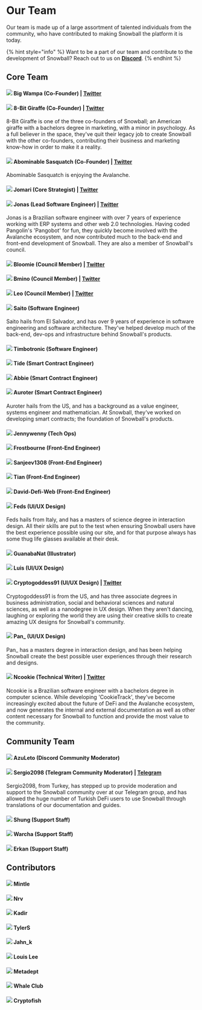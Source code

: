 # Our Team

Our team is made up of a large assortment of talented individuals from the community, who have contributed to making Snowball the platform it is today.

{% hint style="info" %}
Want to be a part of our team and contribute to the development of Snowball? Reach out to us on [**Discord**](https://discord.gg/BPnBYDSqcb).
{% endhint %}

## Core Team

#### ![](../.gitbook/assets/bigwampa.webp) Big Wampa (Co-Founder) | [**Twitter**](https://twitter.com/big\_wampa)

#### ![](../.gitbook/assets/8-bit.webp) 8-Bit Giraffe (Co-Founder) | [**Twitter**](https://twitter.com/8bitgiraffe\_)

8-Bit Giraffe is one of the three co-founders of Snowball; an American giraffe with a bachelors degree in marketing, with a minor in psychology. As a full believer in the space, they've quit their legacy job to create Snowball with the other co-founders, contributing their business and marketing know-how in order to make it a reality.

#### ![](../.gitbook/assets/abominablesasquatch.webp) Abominable Sasquatch (Co-Founder) | [**Twitter**](https://twitter.com/abominablesas)

Abominable Sasquatch is enjoying the Avalanche.

#### ![](../.gitbook/assets/jomari.webp) Jomari (**Core Strategist**) | [**Twitter**](https://twitter.com/Jomari\_P)

#### ![](../.gitbook/assets/jonas.webp) Jonas (Lead Software Engineer) | [**Twitter**](https://twitter.com/cyberjenos)

Jonas is a Brazilian software engineer with over 7 years of experience working with ERP systems and other web 2.0 technologies. Having coded Pangolin's 'Pangobot' for fun, they quickly become involved with the Avalanche ecosystem, and now contributed much to the back-end and front-end development of Snowball. They are also a member of Snowball's council.

#### ![](../.gitbook/assets/bloomie.webp) Bloomie (Council Member) | [**Twitter**](https://twitter.com/BloomieBTC)

#### ![](../.gitbook/assets/bmino.webp) Bmino (Council Member) | [**Twitter**](https://twitter.com/bmino\_)

#### ![](../.gitbook/assets/leo.webp) Leo (Council Member) | [**Twitter**](https://twitter.com/Best\_coder\_NA)

#### ![](../.gitbook/assets/saito.webp) Saito (Software Engineer)

Saito hails from El Salvador, and has over 9 years of experience in software engineering and software architecture. They've helped develop much of the back-end, dev-ops and infrastructure behind Snowball's products.

#### ![](../.gitbook/assets/timbotronic.webp) Timbotronic (Software Engineer)

#### ![](../.gitbook/assets/tide.webp) Tide (Smart Contract Engineer)

#### ![](../.gitbook/assets/abbie.webp) Abbie (Smart Contract Engineer)

#### ![](../.gitbook/assets/auroter.webp) Auroter (Smart Contract Engineer)

Auroter hails from the US, and has a background as a value engineer, systems engineer and mathematician. At Snowball, they've worked on developing smart contracts; the foundation of Snowball's products.

#### ![](../.gitbook/assets/jennywenny.webp) Jennywenny (Tech Ops)

#### ![](../.gitbook/assets/frostbourne.webp) Frostbourne (Front-End Engineer)

#### ![](../.gitbook/assets/sanjeev1308.webp) Sanjeev1308 (Front-End Engineer)

#### ![](../.gitbook/assets/tian.webp) Tian (Front-End Engineer)

#### ![](../.gitbook/assets/david-defi-web.webp) David-Defi-Web (Front-End Engineer)

#### ![](../.gitbook/assets/feds.webp) Feds (UI/UX Design)

Feds hails from Italy, and has a masters of science degree in interaction design. All their skills are put to the test when ensuring Snowball users have the best experience possible using our site, and for that purpose always has some thug life glasses available at their desk.

#### ![](../.gitbook/assets/guanabanat.webp) GuanabaNat (Illustrator)

#### ![](../.gitbook/assets/luis.webp) Luis (UI/UX Design)

#### ![](../.gitbook/assets/cryptogoddess91.webp) Cryptogoddess91 (UI/UX Design) | [Twitter](https://twitter.com/cryptogoddess91)

Cryptogoddess91 is from the US, and has three associate degrees in business administration, social and behavioral sciences and natural sciences, as well as a nanodegree in UX design. When they aren't dancing, laughing or exploring the world they are using their creative skills to create amazing UX designs for Snowball's community.

#### ![](../.gitbook/assets/pan\_.webp) Pan\_ (UI/UX Design)

Pan\_ has a masters degree in interaction design, and has been helping Snowball create the best possible user experiences through their research and designs.

#### ![](../.gitbook/assets/ncookie.webp) Ncookie (Technical Writer) | [**Twitter**](https://twitter.com/ncookie\_eth)

Ncookie is a Brazilian software engineer with a bachelors degree in computer science. While developing 'CookieTrack', they've become increasingly excited about the future of DeFi and the Avalanche ecosystem, and now generates the internal and external documentation as well as other content necessary for Snowball to function and provide the most value to the community.

## Community Team

#### ![](../.gitbook/assets/azuleto.webp) AzuLeto (Discord Community Moderator)

#### ![](../.gitbook/assets/sergio2098.webp) Sergio2098 (Telegram Community Moderator) | [Telegram](https://t.me/sergio\_2098)

Sergio2098, from Turkey, has stepped up to provide moderation and support to the Snowball community over at our Telegram group, and has allowed the huge number of Turkish DeFi users to use Snowball through translations of our documentation and guides.

#### ![](../.gitbook/assets/shung.webp) Shung (Support Staff)

#### ![](../.gitbook/assets/warcha.webp) Warcha (Support Staff)

#### ![](../.gitbook/assets/erkan.webp) Erkan (Support Staff)

## Contributors

#### ![](../.gitbook/assets/mintle.webp) Mintle

#### ![](../.gitbook/assets/nrv.webp) Nrv

#### ![](../.gitbook/assets/kadir.webp) Kadir

#### ![](../.gitbook/assets/tylers.webp) TylerS

#### ![](../.gitbook/assets/jahnk.webp) Jahn\_k

#### ![](../.gitbook/assets/louislee.webp) Louis Lee

#### ![](../.gitbook/assets/metadept.webp) Metadept

#### ![](../.gitbook/assets/whaleclub.webp) Whale Club

#### ![](../.gitbook/assets/cryptofish.webp) Cryptofish
